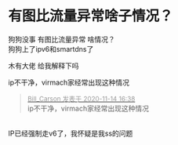 # 有图比流量异常啥子情况？


狗狗没事 有图比流量异常 啥情况？<br />
狗狗上了ipv6和smartdns了

木有大佬 给我解释下吗

ip不干净，virmach家经常出现这种情况

<div class="quote"><blockquote><font size="2"><a href="https://www.hostloc.com/forum.php?mod=redirect&amp;goto=findpost&amp;pid=9453695&amp;ptid=766660" target="_blank"><font color="#999999">Bill_Carson 发表于 2020-11-14 16:38</font></a></font><br />
ip不干净，virmach家经常出现这种情况</blockquote></div><br />
IP已经强制走v6了，我怀疑是我ss的问题
